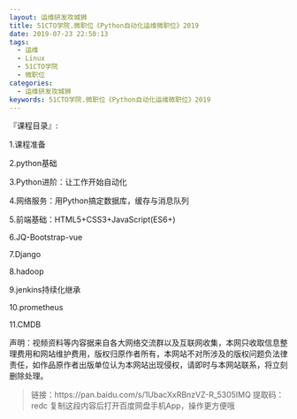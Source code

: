 ```yaml
---
layout: 运维研发攻城狮
title: 51CTO学院.微职位《Python自动化运维微职位》2019
date: 2019-07-23 22:50:13
tags:
  - 运维
  - Linux
  - 51CTO学院
  - 微职位
categories:
  - 运维研发攻城狮
keywords: 51CTO学院.微职位《Python自动化运维微职位》2019
---
```

『课程目录』:  

1.课程准备

2.python基础

3.Python进阶：让工作开始自动化

4.网络服务：用Python搞定数据库，缓存与消息队列

5.前端基础：HTML5+CSS3+JavaScript(ES6+)
<!-- more --> 
6.JQ-Bootstrap-vue

7.Django

8.hadoop

9.jenkins持续化继承

10.prometheus

11.CMDB

<div class="post-copyright">
    <div class="post-copyright__author">
      <span class="post-copyright-meta">声明：视频资料等内容据来自各大网络交流群以及互联网收集，本网只收取信息整理费用和网站维护费用，版权归原作者所有，本网站不对所涉及的版权问题负法律责任，如作品原作者出版单位认为本网站出现侵权，请即时与本网站联系，将立刻删除处理。 </span>
    </div>
</div>

<blockquote class="blockquote-center">
链接：https://pan.baidu.com/s/1UbacXxRBnzVZ-R_5305IMQ 
提取码：redc 
复制这段内容后打开百度网盘手机App，操作更方便哦
</blockquote>

